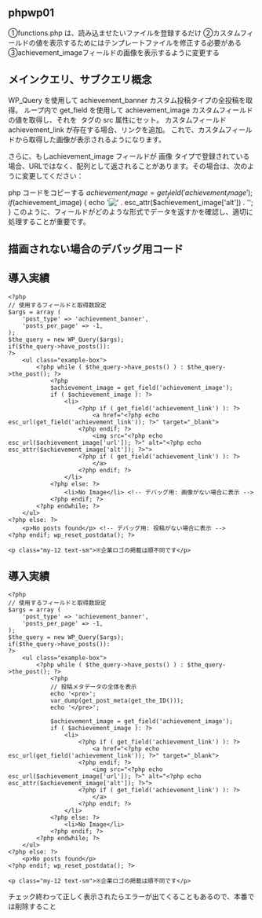 ## phpwp01

①functions.php は、読み込ませたいファイルを登録するだけ
②カスタムフィールドの値を表示するためにはテンプレートファイルを修正する必要がある
③achievement_imageフィールドの画像を表示するように変更する

## メインクエリ、サブクエリ概念
WP_Query を使用して achievement_banner カスタム投稿タイプの全投稿を取得。
ループ内で get_field を使用して achievement_image カスタムフィールドの値を取得し、それを <img> タグの src 属性にセット。
カスタムフィールド achievement_link が存在する場合、リンクを追加。
これで、カスタムフィールドから取得した画像が表示されるようになります。

さらに、もしachievement_image フィールドが 画像 タイプで登録されている場合、URLではなく、配列として返されることがあります。その場合は、次のように変更してください：

php
コードをコピーする
$achievement_image = get_field('achievement_image');
if ($achievement_image) {
    echo '<img src="' . esc_url($achievement_image['url']) . '" alt="' . esc_attr($achievement_image['alt']) . '">';
}
このように、フィールドがどのような形式でデータを返すかを確認し、適切に処理することが重要です。

## 描画されない場合のデバッグ用コード
<section class="sectionExample py-[80px] decoline2" id="example">
    <h1 class="text-[40px] self-center text-center text-greengreen font-semibold sectionExampleTitle mb-20">導入実績</h1>
    
    <?php
    // 使用するフィールドと取得数設定
    $args = array (
        'post_type' => 'achievement_banner',
        'posts_per_page' => -1,
    );
    $the_query = new WP_Query($args);
    if($the_query->have_posts()):
    ?>
        <ul class="example-box">
            <?php while ( $the_query->have_posts() ) : $the_query->the_post(); ?>
                <?php 
                $achievement_image = get_field('achievement_image');
                if ( $achievement_image ): ?>
                    <li>
                        <?php if ( get_field('achievement_link') ): ?>
                            <a href="<?php echo esc_url(get_field('achievement_link')); ?>" target="_blank">
                        <?php endif; ?>
                            <img src="<?php echo esc_url($achievement_image['url']); ?>" alt="<?php echo esc_attr($achievement_image['alt']); ?>">
                        <?php if ( get_field('achievement_link') ): ?>
                            </a>
                        <?php endif; ?>
                    </li>
                <?php else: ?>
                    <li>No Image</li> <!-- デバッグ用: 画像がない場合に表示 -->
                <?php endif; ?>
            <?php endwhile; ?>
        </ul>
    <?php else: ?>
        <p>No posts found</p> <!-- デバッグ用: 投稿がない場合に表示 -->
    <?php endif; wp_reset_postdata(); ?>
    
    <p class="my-12 text-sm">※企業ロゴの掲載は順不同です</p> 
</section>
<section class="sectionExample py-[80px] decoline2" id="example">
    <h1 class="text-[40px] self-center text-center text-greengreen font-semibold sectionExampleTitle mb-20">導入実績</h1>
    
    <?php
    // 使用するフィールドと取得数設定
    $args = array (
        'post_type' => 'achievement_banner',
        'posts_per_page' => -1,
    );
    $the_query = new WP_Query($args);
    if($the_query->have_posts()):
    ?>
        <ul class="example-box">
            <?php while ( $the_query->have_posts() ) : $the_query->the_post(); ?>
                <?php 
                // 投稿メタデータの全体を表示
                echo '<pre>';
                var_dump(get_post_meta(get_the_ID()));
                echo '</pre>';
                
                $achievement_image = get_field('achievement_image');
                if ( $achievement_image ): ?>
                    <li>
                        <?php if ( get_field('achievement_link') ): ?>
                            <a href="<?php echo esc_url(get_field('achievement_link')); ?>" target="_blank">
                        <?php endif; ?>
                            <img src="<?php echo esc_url($achievement_image['url']); ?>" alt="<?php echo esc_attr($achievement_image['alt']); ?>">
                        <?php if ( get_field('achievement_link') ): ?>
                            </a>
                        <?php endif; ?>
                    </li>
                <?php else: ?>
                    <li>No Image</li>
                <?php endif; ?>
            <?php endwhile; ?>
        </ul>
    <?php else: ?>
        <p>No posts found</p>
    <?php endif; wp_reset_postdata(); ?>
    
    <p class="my-12 text-sm">※企業ロゴの掲載は順不同です</p> 
</section>
チェック終わって正しく表示されたらエラーが出てくることもあるので、本番では削除すること
